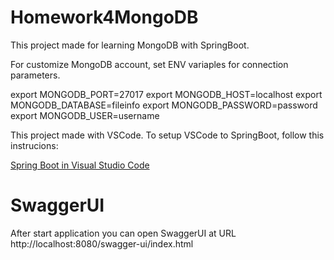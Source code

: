 # Homework4MongoDB

This project made for learning MongoDB with SpringBoot.

For customize MongoDB account, set ENV variaples for connection parameters.

export MONGODB_PORT=27017
export MONGODB_HOST=localhost
export MONGODB_DATABASE=fileinfo
export MONGODB_PASSWORD=password
export MONGODB_USER=username


This project made with VSCode.
To setup VSCode to SpringBoot, follow this instrucions:

[Spring Boot in Visual Studio Code](https://code.visualstudio.com/docs/java/java-spring-boot)

# SwaggerUI

After start application you can open SwaggerUI at URL http://localhost:8080/swagger-ui/index.html
